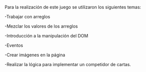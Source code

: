Para la realización de este juego se utilizaron los siguientes temas:

-Trabajar con arreglos

-Mezclar los valores de los arreglos

-Introducción a la manipulación del DOM

-Eventos

-Crear imágenes en la página

-Realizar la lógica para implementar un competidor de cartas.
